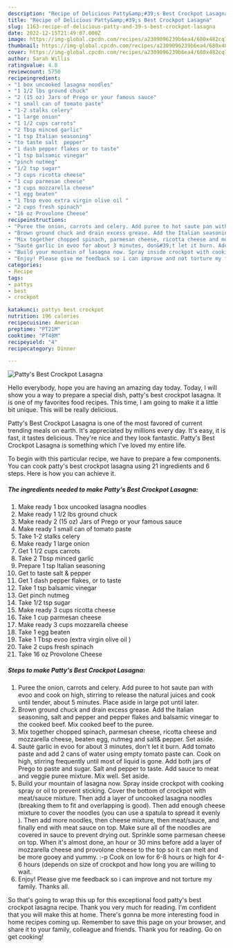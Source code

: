```yaml
---
description: "Recipe of Delicious Patty&amp;#39;s Best Crockpot Lasagna"
title: "Recipe of Delicious Patty&amp;#39;s Best Crockpot Lasagna"
slug: 1163-recipe-of-delicious-patty-and-39-s-best-crockpot-lasagna
date: 2022-12-15T21:49:07.000Z
image: https://img-global.cpcdn.com/recipes/a2309096239b6ea4/680x482cq70/pattys-best-crockpot-lasagna-recipe-main-photo.jpg
thumbnail: https://img-global.cpcdn.com/recipes/a2309096239b6ea4/680x482cq70/pattys-best-crockpot-lasagna-recipe-main-photo.jpg
cover: https://img-global.cpcdn.com/recipes/a2309096239b6ea4/680x482cq70/pattys-best-crockpot-lasagna-recipe-main-photo.jpg
author: Sarah Willis
ratingvalue: 4.8
reviewcount: 5750
recipeingredient:
- "1 box uncooked lasagna noodles"
- "1 1/2 lbs ground chuck"
- "2 (15 oz) Jars of Prego or your famous sauce"
- "1 small can of tomato paste"
- "1-2 stalks celery"
- "1 large onion"
- "1 1/2 cups carrots"
- "2 Tbsp minced garlic"
- "1 tsp Italian seasoning"
- "to taste salt  pepper"
- "1 dash pepper flakes or to taste"
- "1 tsp balsamic vinegar"
- "pinch nutmeg"
- "1/2 tsp sugar"
- "3 cups ricotta cheese"
- "1 cup parmesan cheese"
- "3 cups mozzarella cheese"
- "1 egg beaten"
- "1 Tbsp evoo extra virgin olive oil "
- "2 cups fresh spinach"
- "16 oz Provolone Cheese"
recipeinstructions:
- "Puree the onion, carrots and celery. Add puree to hot saute pan with evoo and cook on high, stirring to release the natural juices and cook until tender, about 5 minutes. Place aside in large pot until later."
- "Brown ground chuck and drain excess grease. Add the Italian seasoning, salt and pepper and pepper flakes and balsamic vinegar to the cooked beef. Mix cooked beef to the puree."
- "Mix together chopped spinach, parmesan cheese, ricotta cheese and mozzarella cheese, beaten egg, nutmeg and salt&amp; pepper. Set aside."
- "Sauté garlic in evoo for about 3 minutes, don&#39;t let it burn. Add tomato paste and add 2 cans of water using empty tomato paste can. Cook on high, stirring frequently until most of liquid is gone. Add both jars of Prego to paste and sugar. Salt and pepper to taste. Add sauce to meat and veggie puree mixture.  Mix well. Set aside."
- "Build your mountain of lasagna now. Spray inside crockpot with cooking spray or oil to prevent sticking. Cover the bottom of crockpot with meat/sauce mixture. Then add a layer of uncooked lasagna noodles (breaking them to fit and overlapping is good). Then add enough cheese mixture to cover the noodles (you can use a spatula to spread it evenly ). Then add more noodles, then cheese mixture, then meat/sauce, and finally end with meat sauce on top. Make sure all of the noodles are covered in sauce to prevent drying out. Sprinkle some parmesan cheese on top. When it&#39;s almost done, an hour or 30 mins before add a layer of mozzarella cheese and provolone cheese to the top so it can melt and be more gooey and yummy. :-p Cook on low for 6-8 hours or high for 4-6 hours (depends on size of crockpot and how long you are willing to wait."
- "Enjoy! Please give me feedback so i can improve and not torture my family. Thanks all."
categories:
- Recipe
tags:
- pattys
- best
- crockpot

katakunci: pattys best crockpot 
nutrition: 196 calories
recipecuisine: American
preptime: "PT21M"
cooktime: "PT48M"
recipeyield: "4"
recipecategory: Dinner

---
```



![Patty&#39;s Best Crockpot Lasagna](https://img-global.cpcdn.com/recipes/a2309096239b6ea4/680x482cq70/pattys-best-crockpot-lasagna-recipe-main-photo.jpg)

Hello everybody, hope you are having an amazing day today. Today, I will show you a way to prepare a special dish, patty&#39;s best crockpot lasagna. It is one of my favorites food recipes. This time, I am going to make it a little bit unique. This will be really delicious.

Patty&#39;s Best Crockpot Lasagna is one of the most favored of current trending meals on earth. It's appreciated by millions every day. It's easy, it is fast, it tastes delicious. They're nice and they look fantastic. Patty&#39;s Best Crockpot Lasagna is something which I've loved my entire life.




To begin with this particular recipe, we have to prepare a few components. You can cook patty&#39;s best crockpot lasagna using 21 ingredients and 6 steps. Here is how you can achieve it.

<!--inarticleads1-->

##### The ingredients needed to make Patty&#39;s Best Crockpot Lasagna:

1. Make ready 1 box uncooked lasagna noodles
1. Make ready 1 1/2 lbs ground chuck
1. Make ready 2 (15 oz) Jars of Prego or your famous sauce
1. Make ready 1 small can of tomato paste
1. Take 1-2 stalks celery
1. Make ready 1 large onion
1. Get 1 1/2 cups carrots
1. Take 2 Tbsp minced garlic
1. Prepare 1 tsp Italian seasoning
1. Get to taste salt &amp; pepper
1. Get 1 dash pepper flakes, or to taste
1. Take 1 tsp balsamic vinegar
1. Get pinch nutmeg
1. Take 1/2 tsp sugar
1. Make ready 3 cups ricotta cheese
1. Take 1 cup parmesan cheese
1. Make ready 3 cups mozzarella cheese
1. Take 1 egg beaten
1. Take 1 Tbsp evoo (extra virgin olive oil )
1. Take 2 cups fresh spinach
1. Take 16 oz Provolone Cheese




<!--inarticleads2-->

##### Steps to make Patty&#39;s Best Crockpot Lasagna:

1. Puree the onion, carrots and celery. Add puree to hot saute pan with evoo and cook on high, stirring to release the natural juices and cook until tender, about 5 minutes. Place aside in large pot until later.
1. Brown ground chuck and drain excess grease. Add the Italian seasoning, salt and pepper and pepper flakes and balsamic vinegar to the cooked beef. Mix cooked beef to the puree.
1. Mix together chopped spinach, parmesan cheese, ricotta cheese and mozzarella cheese, beaten egg, nutmeg and salt&amp; pepper. Set aside.
1. Sauté garlic in evoo for about 3 minutes, don&#39;t let it burn. Add tomato paste and add 2 cans of water using empty tomato paste can. Cook on high, stirring frequently until most of liquid is gone. Add both jars of Prego to paste and sugar. Salt and pepper to taste. Add sauce to meat and veggie puree mixture.  Mix well. Set aside.
1. Build your mountain of lasagna now. Spray inside crockpot with cooking spray or oil to prevent sticking. Cover the bottom of crockpot with meat/sauce mixture. Then add a layer of uncooked lasagna noodles (breaking them to fit and overlapping is good). Then add enough cheese mixture to cover the noodles (you can use a spatula to spread it evenly ). Then add more noodles, then cheese mixture, then meat/sauce, and finally end with meat sauce on top. Make sure all of the noodles are covered in sauce to prevent drying out. Sprinkle some parmesan cheese on top. When it&#39;s almost done, an hour or 30 mins before add a layer of mozzarella cheese and provolone cheese to the top so it can melt and be more gooey and yummy. :-p Cook on low for 6-8 hours or high for 4-6 hours (depends on size of crockpot and how long you are willing to wait.
1. Enjoy! Please give me feedback so i can improve and not torture my family. Thanks all.




So that's going to wrap this up for this exceptional food patty&#39;s best crockpot lasagna recipe. Thank you very much for reading. I'm confident that you will make this at home. There's gonna be more interesting food in home recipes coming up. Remember to save this page on your browser, and share it to your family, colleague and friends. Thank you for reading. Go on get cooking!
